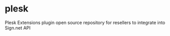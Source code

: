 # plesk
Plesk Extensions plugin open source repository for resellers to integrate into Sign.net API
